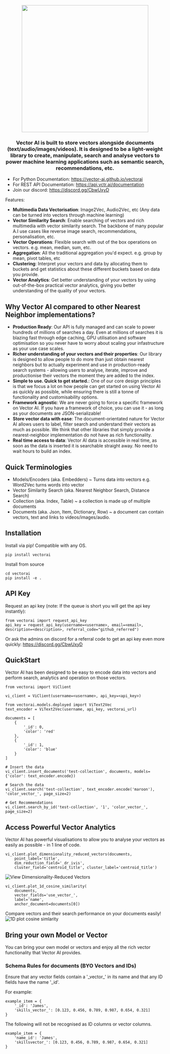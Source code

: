 <p align="center">
    <a href="https://getvectorai.com">
        <img src="https://getvectorai.com/assets/logo-with-text.png" width="400"></img>
    </a>
</p>
<h3 align="center">
Vector AI is built to store vectors alongside documents (text/audio/images/videos). It is designed to be a light-weight library to create, manipulate, search and analyse vectors to power machine learning applications such as semantic search, recommendations, etc.
</h3>

- For Python Documentation: https://vector-ai.github.io/vectorai
- For REST API Documentation: https://api.vctr.ai/documentation
- Join our discord: https://discord.gg/CbwUxyD

Features:
- **Multimedia Data Vectorisation**: Image2Vec, Audio2Vec, etc (Any data can be turned into vectors through machine learning)
- **Vector Similarity Search**: Enable searching of vectors and rich multimedia with vector similarity search. The backbone of many popular A.I use cases like reverse image search, recommendations, personalisation, etc.
- **Vector Operations**: Flexible search with out of the box operations on vectors. e.g. mean, median, sum, etc.
- **Aggregation**: All the traditional aggregation you'd expect. e.g. group by mean, pivot tables, etc
- **Clustering**: Interpret your vectors and data by allocating them to buckets and get statistics about these different buckets based on data you provide.
- **Vector Analytics**: Get better understanding of your vectors by using out-of-the-box practical vector analytics, giving you better understanding of the quality of your vectors.

## Why Vector AI compared to other Nearest Neighbor implementations?

- **Production Ready**: Our API is fully managed and can scale to power hundreds of millions of searches a day. Even at millions of searches it is blazing fast through edge caching, GPU utilisation and software optimisation so you never have to worry about scaling your infastructure as your use case scales.
- **Richer understanding of your vectors and their properties**: Our library is designed to allow people to do more than just obtain nearest neighbors but to actually experiment and use in production-ready search systems - allowing users to analyse, iterate, improve and productionise their vectors the moment they are added to the index.
- **Simple to use. Quick to get started.**: One of our core design principles is that we focus a lot on how people can get started on using Vector AI as quickly as possible, while ensuring there is still a tonne of functionality and customisability options.
- **Framework agnostic**: We are never going to force a specific framework on Vector AI. If you have a framework of choice, you can use it - as long as your documents are JSON-serializable! 
- **Store vector data with ease**: The document-orientated nature for Vector AI allows users to label, filter search and understand their vectors as much as possible. We think that other libraries that simply provide a nearest-neighbor implementation do not have as rich functionality.
- **Real time access to data**: Vector AI data is accessible in real time, as soon as the data is inserted it is searchable straight away. No need to wait hours to build an index.

## Quick Terminologies

- Models/Encoders (aka. Embedders) ~ Turns data into vectors e.g. Word2Vec turns words into vector
- Vector Similarity Search (aka. Nearest Neighbor Search, Distance Search)
- Collection (aka. Index, Table) ~ a collection is made up of multiple documents
- Documents (aka. Json, Item, Dictionary, Row) ~ a document can contain vectors, text and links to videos/images/audio.

## Installation

Install via pip! Compatible with any OS.

```
pip install vectorai
```

Install from source

```
cd vectorai
pip install -e .
```

## API Key
Request an api key (note: If the queue is short you will get the api key instantly):
```
from vectorai import request_api_key
api_key = request_api_key(username=<username>, email=<email>, description=<description>, referral_code="github_referred")
```

Or ask the admins on discord for a referral code to get an api key even more quickly: https://discord.gg/CbwUxyD

## QuickStart

Vector AI has been designed to be easy to encode data into vectors and perform search, analytics and operation on those vectors. 

```
from vectorai import ViClient

vi_client = ViClient(username=<username>, api_key=<api_key>)

from vectorai.models.deployed import ViText2Vec
text_encoder = ViText2Vec(username, api_key, vectorai_url)

documents = [
    {
        '_id': 0,
        'color': 'red'
    },
    {
        '_id': 1,
        'color': 'blue'
    }
]

# Insert the data
vi_client.insert_documents('test-collection', documents, models={'color': text_encoder.encode})

# Search the data
vi_client.search('test-collection', text_encoder.encode('maroon'), 'color_vector_', page_size=2)

# Get Recommendations
vi_client.search_by_id('test-collection', '1', 'color_vector_', page_size=2)
```

## Access Powerful Vector Analytics 

Vector AI has powerful visualisations to allow you to analyse your vectors as easily as possible - in 1 line of code.

```
vi_client.plot_dimensionality_reduced_vectors(documents, 
    point_label='title', 
    dim_reduction_field='_dr_ivis', 
    cluster_field='centroid_title', cluster_label='centroid_title')

```

![View Dimensionality-Reduced Vectors](https://getvectorai.com/assets/gif/dr_example.gif)

```
vi_client.plot_1d_cosine_similarity(
    documents, 
    vector_fields='use_vector_',
    label='name', 
    anchor_document=documents[0])
```

Compare vectors and their search performance on your documents easily!
![1D plot cosine simlarity](https://getvectorai.com/assets/gif/1d_cosine_similarity.gif)



## Bring your own Model or Vector

You can bring your own model or vectors and enjoy all the rich vector functionality that Vector AI provides.

### Schema Rules for documents (BYO Vectors and IDs)

Ensure that any vector fields contain a '\_vector\_' in its name and that any ID fields have the name '\_id'.

For example:
```
example_item = {
    '_id': 'James',
    'skills_vector_': [0.123, 0.456, 0.789, 0.987, 0.654, 0.321]
}
```

The following will not be recognised as ID columns or vector columns.

```
example_item = {
    'name_id': 'James',
    'skillsvector_': [0.123, 0.456, 0.789, 0.987, 0.654, 0.321]
}
```
